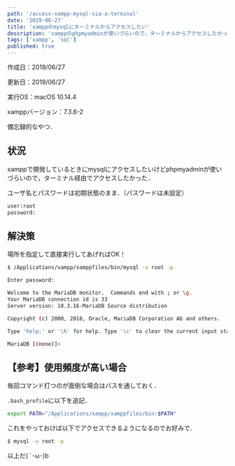 ```yaml
---
path: '/access-xampp-mysql-via-a-terminal'
date: '2019-06-27'
title: 'xamppのmysqlにターミナルからアクセスしたい'
description: 'xamppのphpmyadminが使いづらいので，ターミナルからアクセスしたかった．'
tags: ['xampp', 'sql']
published: true
---
```


作成日：2019/06/27

更新日：2019/06/27

実行OS：macOS 10.14.4

xamppバージョン：7.3.6-2

備忘録的なやつ．

## **状況**

xamppで開発しているときにmysqlにアクセスしたいけどphpmyadminが使いづらいので，ターミナル経由でアクセスしたかった．

ユーザ名とパスワードは初期状態のまま．（パスワードは未設定）

```bash
user:root
password:
```

## **解決策**

場所を指定して直接実行してあげればOK！
```bash
$ /Applications/xampp/xamppfiles/bin/mysql -u root -p

Enter password:

Welcome to the MariaDB monitor.  Commands end with ; or \g.
Your MariaDB connection id is 33
Server version: 10.3.16-MariaDB Source distribution

Copyright (c) 2000, 2018, Oracle, MariaDB Corporation Ab and others.

Type 'help;' or '\h' for help. Type '\c' to clear the current input statement.

MariaDB [(none)]>
```

## **【参考】使用頻度が高い場合**

毎回コマンド打つのが面倒な場合はパスを通しておく．

`.bash_profile`に以下を追記．
```bash
export PATH="/Applications/xampp/xamppfiles/bin:$PATH"
```

これをやっておけば以下でアクセスできるようになるのでお好みで．
```bash
$ mysql -u root -p
```

以上だ( `･ω･)b
